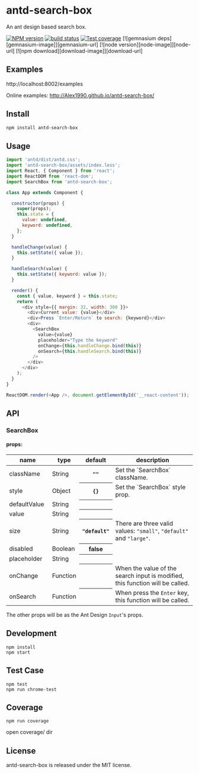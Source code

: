 # antd-search-box

An ant design based search box.

[![NPM version][npm-image]][npm-url]
[![build status][travis-image]][travis-url]
[![Test coverage][coveralls-image]][coveralls-url]
[![gemnasium deps][gemnasium-image]][gemnasium-url]
[![node version][node-image]][node-url]
[![npm download][download-image]][download-url]

[npm-image]: http://img.shields.io/npm/v/antd-search-box.svg?style=flat-square
[npm-url]: http://npmjs.org/package/antd-search-box
[travis-image]: https://img.shields.io/travis/Alex1990/antd-search-box.svg?style=flat-square
[travis-url]: https://travis-ci.org/Alex1990/antd-search-box
[coveralls-image]: https://img.shields.io/coveralls/Alex1990/antd-search-box.svg?style=flat-square
[coveralls-url]: https://coveralls.io/r/Alex1990/antd-search-box?branch=master

## Examples

http://localhost:8002/examples

Online examples: http://Alex1990.github.io/antd-search-box/

## Install

```sh
npm install antd-search-box
```

## Usage

```js
import 'antd/dist/antd.css';
import 'antd-search-box/assets/index.less';
import React, { Component } from 'react';
import ReactDOM from 'react-dom';
import SearchBox from 'antd-search-box';

class App extends Component {

  constructor(props) {
    super(props);
    this.state = {
      value: undefined,
      keyword: undefined,
    };
  }

  handleChange(value) {
    this.setState({ value });
  }

  handleSearch(value) {
    this.setState({ keyword: value });
  }

  render() {
    const { value, keyword } = this.state;
    return (
      <div style={{ margin: 32, width: 300 }}>
        <div>Current value: {value}</div>
        <div>Press `Enter/Return` to search: {keyword}</div>
        <div>
          <SearchBox
            value={value}
            placeholder="Type the keyword"
            onChange={this.handleChange.bind(this)}
            onSearch={this.handleSearch.bind(this)}
          />
        </div>
      </div>
    );
  }
}

ReactDOM.render(<App />, document.getElementById('__react-content'));
```

## API

### SearchBox

#### props:

<table class="table table-bordered table-striped">
    <thead>
      <tr>
          <th style="width: 100px;">name</th>
          <th style="width: 50px;">type</th>
          <th>default</th>
          <th>description</th>
      </tr>
    </thead>
    <tbody>
      <tr>
          <td>className</td>
          <td>String</td>
          <th><code>""</code></th>
          <td>Set the `SearchBox` className.</td>
      </tr>
      <tr>
          <td>style</td>
          <td>Object</td>
          <th><code>{}</code></th>
          <td>Set the `SearchBox` style prop.</td>
      </tr>
      <tr>
          <td>defaultValue</td>
          <td>String</td>
          <th></th>
          <td></td>
      </tr>
      <tr>
          <td>value</td>
          <td>String</td>
          <th></th>
          <td></td>
      </tr>
      <tr>
          <td>size</td>
          <td>String</td>
          <th><code>"default"</code></th>
          <td>There are three valid values: <code>"small"</code>, <code>"default"</code> and <code>"large"</code>.</td>
      </tr>
      <tr>
          <td>disabled</td>
          <td>Boolean</td>
          <th>false</th>
          <td></td>
      </tr>
      <tr>
          <td>placeholder</td>
          <td>String</td>
          <th></th>
          <td></td>
      </tr>
      <tr>
          <td>onChange</td>
          <td>Function</td>
          <th></th>
          <td>When the value of the search input is modified, this function will be called.</td>
      </tr>
      <tr>
          <td>onSearch</td>
          <td>Function</td>
          <th></th>
          <td>When press the <code>Enter</code> key, this function will be called.</td>
      </tr>
    </tbody>
</table>

The other props will be as the Ant Design `Input`'s props.

## Development

```
npm install
npm start
```

## Test Case

```
npm test
npm run chrome-test
```

## Coverage

```
npm run coverage
```

open coverage/ dir

## License

antd-search-box is released under the MIT license.
